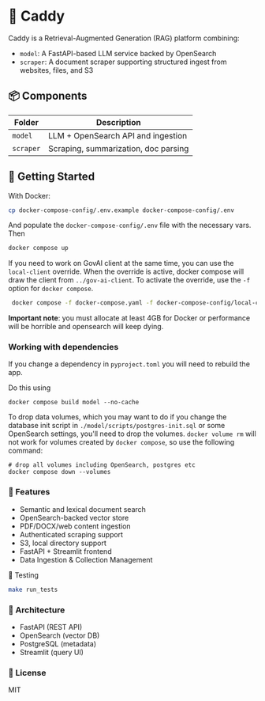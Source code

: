 # 🦉 Caddy

Caddy is a Retrieval-Augmented Generation (RAG) platform combining:

- `model`: A FastAPI-based LLM service backed by OpenSearch
- `scraper`: A document scraper supporting structured ingest from websites, files, and S3

## 📦 Components

| Folder   | Description                            |
|----------|----------------------------------------|
| `model`  | LLM + OpenSearch API and ingestion     |
| `scraper`| Scraping, summarization, doc parsing   |

## 🚀 Getting Started

With Docker:

```bash
cp docker-compose-config/.env.example docker-compose-config/.env
```

And populate the `docker-compose-config/.env` file with the necessary vars. Then

```bash
docker compose up
```

If you need to work on GovAI client at the same time, you can use the
`local-client` override. When the override is active, docker compose will draw
the client from `../gov-ai-client`. To activate the override, use the `-f`
option for `docker compose`.

```bash
 docker compose -f docker-compose.yaml -f docker-compose-config/local-client.yaml up
 ```

**Important note**: you must allocate at least 4GB for Docker or performance will be horrible and opensearch will keep dying.

### Working with dependencies

If you change a dependency in `pyproject.toml` you will need to rebuild the app.

Do this using

```
docker compose build model --no-cache
```

To drop data volumes, which you may want to do if you change the database init
script in `./model/scripts/postgres-init.sql` or some OpenSearch settings,
you'll need to drop the volumes. `docker volume rm` will not work for volumes
created by `docker compose`, so use the following command:

```
# drop all volumes including OpenSearch, postgres etc
docker compose down --volumes
```
### 📂 Features

- Semantic and lexical document search
- OpenSearch-backed vector store
- PDF/DOCX/web content ingestion
- Authenticated scraping support
- S3, local directory support
- FastAPI + Streamlit frontend
- Data Ingestion & Collection Management

🧪 Testing
```bash
make run_tests
```

### 🧠 Architecture

- FastAPI (REST API)
- OpenSearch (vector DB)
- PostgreSQL (metadata)
- Streamlit (query UI)

### 🧾 License
MIT
